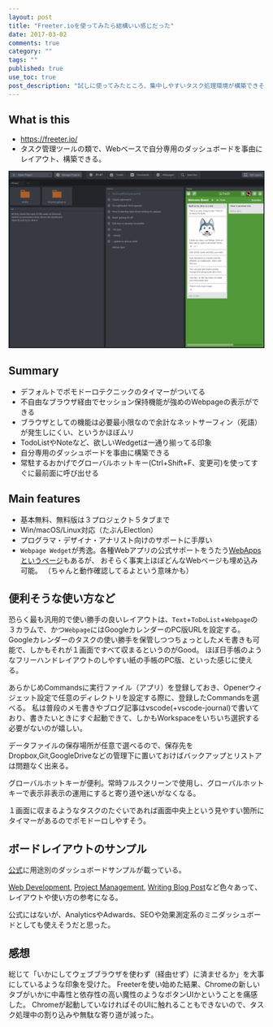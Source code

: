 ```yaml
---
layout: post
title: "Freeter.ioを使ってみたら結構いい感じだった"
date: 2017-03-02
comments: true
category: ""
tags: ""
published: true
use_toc: true
post_description: "試しに使ってみたところ、集中しやすいタスク処理環境が構築できそうだったので。" 
---
```


## What is this

- <https://freeter.io/>
- タスク管理ツールの類で、Webベースで自分専用のダッシュボードを事由にレイアウト、構築できる。

<img style="width:auto;height:auto;" src="../assets/images/time-management-with-freeter/screenshot.png">

## Summary

* デフォルトでポモドーロテクニックのタイマーがついてる
* 不自由なブラウザ経由でセッション保持機能が強めのWebpageの表示ができる
* ブラウザとしての機能は必要最小限なので余計なネットサーフィン（死語）が発生しにくい、というかほぼムリ
* TodoListやNoteなど、欲しいWedgetは一通り揃ってる印象
* 自分専用のダッシュボードを事由に構築できる
* 常駐するおかげでグローバルホットキー(Ctrl+Shift+F、変更可)を使ってすぐに最前面に呼び出せる

## Main features

* 基本無料、無料版は３プロジェクト５タブまで
* Win/macOS/Linux対応（たぶんElectlon）
* プログラマ・デザイナ・アナリスト向けのサポートに手厚い
* `Webpage Wedget`が秀逸。各種Webアプリの公式サポートをうたう[WebAppsというページ](https://freeter.io/embedding-web-apps)もあるが、
おそらく事実上ほぼどんなWebページも埋め込み可能。
（ちゃんと動作確認してるよという意味かも）

## 便利そうな使い方など

恐らく最も汎用的で使い勝手の良いレイアウトは、`Text`+`ToDoList`+`Webpage`の３カラムで、かつ`Webpage`にはGoogleカレンダーのPC版URLを設定する。
Googleカレンダーのタスクの使い勝手を保管しつつちょっとしたメモ書きも可能で、しかもそれが１画面ですべて収まるというのがGood。
ほぼ日手帳のようなフリーハンドレイアウトのしやすい紙の手帳のPC版、といった感じに使える。

あらかじめCommandsに実行ファイル（アプリ）を登録しておき、Openerウィジェット設定で任意のディレクトリを設定する際に、登録したCommandsを選べる。
私は普段のメモ書きやブログ記事はvscode(+vscode-journal)で書いており、書きたいときにすぐ起動できて、しかもWorkspaceをいちいち選択する必要がないのが嬉しい。

データファイルの保存場所が任意で選べるので、保存先をDropbox,Git,GoogleDriveなどの管理下に置いておけばバックアップとリストアは問題なく出来る。

グローバルホットキーが便利。常時フルスクリーンで使用し、グローバルホットキーで表示非表示の運用にすると寄り道や迷いがなくなる。

１画面に収まるようなタスクのたぐいであれば画面中央上という見やすい箇所にタイマーがあるのでポモドーロしやすそう。

## ボードレイアウトのサンプル

[公式](https://freeter.io/dashboard-examples)に用途別のダッシュボードサンプルが載っている。

[Web Development](https://freeter.io/dashboard-examples/web-development),
[Project Management](https://freeter.io/dashboard-examples/project-management),
[Writing Blog Post](https://freeter.io/dashboard-examples/writing-blog-post)など色々あって、レイアウトや使い方の参考になる。

公式にはないが、AnalyticsやAdwards、SEOや効果測定系のミニダッシュボードとしても使えそうだと思った。

## 感想

総じて「いかにしてウェブブラウザを使わず（経由せず）に済ませるか」を大事にしているような印象を受けた。
Freeterを使い始めた結果、Chromeの新しいタブがいかに中毒性と依存性の高い魔性のようなボタンUIかということを痛感した。
Chromeが起動していなければそのUIに触れることもできないので、タスク処理中の割り込みや無駄な寄り道が減った。
